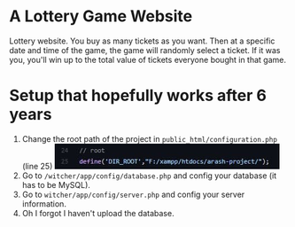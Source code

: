 # A Lottery Game Website
Lottery website. You buy as many tickets as you want. Then at a specific date and time of the game, the game will randomly select a ticket. If it was you, you'll win up to the total value of tickets everyone bought in that game.

# Setup that hopefully works after 6 years
1. Change the root path of the project in `public_html/configuration.php` (line 25)
   ![alt text](/github_readme_images/photo_2022-01-18_23-09-52.jpg)
2. Go to `/witcher/app/config/database.php` and config your database (it has to be MySQL).
3. Go to `witcher/app/config/server.php` and config your server information.
4. Oh I forgot I haven't upload the database.
